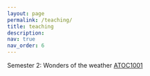 ```yaml
---
layout: page
permalink: /teaching/
title: teaching
description: 
nav: true
nav_order: 6
---
```

Semester 2: Wonders of the weather <a href="https://handbook.unimelb.edu.au/2024/subjects/atoc10001">ATOC1001</a>


[comment]: <> (For now, this page is assumed to be a static description of your courses. You can convert it to a collection similar to `_projects/` so that you can have a dedicated page for each course.)

[comment]: <> (Organize your courses by years, topics, or universities, however you like!)
